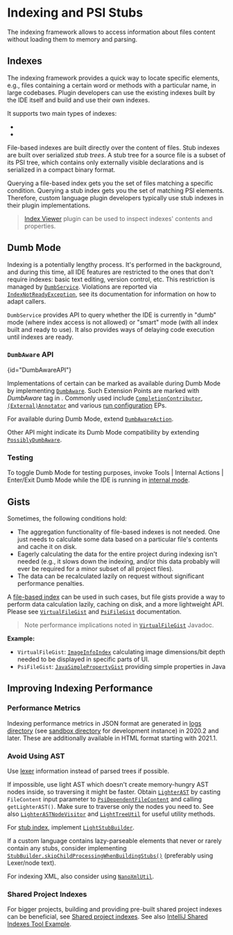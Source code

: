 <!-- Copyright 2000-2024 JetBrains s.r.o. and contributors. Use of this source code is governed by the Apache 2.0 license. -->

# Indexing and PSI Stubs

<link-summary>The indexing framework allows to access information about files content without loading them to memory and parsing.</link-summary>

## Indexes

The indexing framework provides a quick way to locate specific elements, e.g., files containing a certain word or methods with a particular name, in large codebases.
Plugin developers can use the existing indexes built by the IDE itself and build and use their own indexes.

It supports two main types of indexes:

* [](file_based_indexes.md)
* [](stub_indexes.md)

File-based indexes are built directly over the content of files.
Stub indexes are built over serialized *stub trees*.
A stub tree for a source file is a subset of its PSI tree, which contains only externally visible declarations and is serialized in a compact binary format.

Querying a file-based index gets you the set of files matching a specific condition.
Querying a stub index gets you the set of matching PSI elements.
Therefore, custom language plugin developers typically use stub indexes in their plugin implementations.

> [Index Viewer](https://plugins.jetbrains.com/plugin/13029-index-viewer/) plugin can be used to inspect indexes' contents and properties.

## Dumb Mode

Indexing is a potentially lengthy process.
It's performed in the background, and during this time, all IDE features are restricted to the ones that don't require indexes: basic text editing, version control, etc.
This restriction is managed by [`DumbService`](%gh-ic%/platform/core-api/src/com/intellij/openapi/project/DumbService.kt).
Violations are reported via [`IndexNotReadyException`](%gh-ic%/platform/core-api/src/com/intellij/openapi/project/IndexNotReadyException.java), see its documentation for information on how to adapt callers.

`DumbService` provides API to query whether the IDE is currently in "dumb" mode (where index access is not allowed) or "smart" mode (with all index built and ready to use).
It also provides ways of delaying code execution until indexes are ready.

### `DumbAware` API
{id="DumbAwareAPI"}

Implementations of certain [](plugin_extension_points.md) can be marked as available during Dumb Mode by implementing
[`DumbAware`](%gh-ic%/platform/core-api/src/com/intellij/openapi/project/DumbAware.java).
Such Extension Points are marked with _DumbAware_ tag in [](extension_point_list.md).
Commonly used include [`CompletionContributor`](code_completion.md), [`(External)Annotator`](syntax_highlighting_and_error_highlighting.md#annotator) and various
[run configuration](run_configurations.md) EPs.

For [](basic_action_system.md) available during Dumb Mode, extend [`DumbAwareAction`](%gh-ic%/platform/ide-core/src/com/intellij/openapi/project/DumbAwareAction.java).

Other API might indicate its Dumb Mode compatibility by extending [`PossiblyDumbAware`](%gh-ic%/platform/core-api/src/com/intellij/openapi/project/PossiblyDumbAware.java).

### Testing

To toggle Dumb Mode for testing purposes, invoke <ui-path>Tools | Internal Actions | Enter/Exit Dumb Mode</ui-path>
while the IDE is running in [internal mode](enabling_internal.md).

## Gists

Sometimes, the following conditions hold:

* The aggregation functionality of file-based indexes is not needed.
  One just needs to calculate some data based on a particular file's contents and cache it on disk.
* Eagerly calculating the data for the entire project during indexing isn't needed (e.g., it slows down the indexing, and/or this data probably will ever be required for a minor subset of all project files).
* The data can be recalculated lazily on request without significant performance penalties.

A [file-based index](file_based_indexes.md) can be used in such cases, but file gists provide a way to perform data calculation lazily, caching on disk, and a more lightweight API.
Please see [`VirtualFileGist`](%gh-ic%/platform/indexing-api/src/com/intellij/util/gist/VirtualFileGist.java) and [`PsiFileGist`](%gh-ic%/platform/indexing-api/src/com/intellij/util/gist/PsiFileGist.java) documentation.

> Note performance implications noted in [`VirtualFileGist`](%gh-ic%/platform/indexing-api/src/com/intellij/util/gist/VirtualFileGist.java) Javadoc.

**Example:**

- `VirtualFileGist`: [`ImageInfoIndex`](%gh-ic%/images/src/org/intellij/images/index/ImageInfoIndex.java) calculating image dimensions/bit depth needed to be displayed in specific parts of UI.
- `PsiFileGist`: [`JavaSimplePropertyGist`](%gh-ic%/java/java-indexing-impl/src/com/intellij/psi/impl/JavaSimplePropertyGist.kt) providing simple properties in Java

## Improving Indexing Performance

### Performance Metrics

Indexing performance metrics in JSON format are generated in [logs directory](https://intellij-support.jetbrains.com/hc/en-us/articles/206544519-Directories-used-by-the-IDE-to-store-settings-caches-plugins-and-logs) (see [sandbox directory](ide_development_instance.md#the-development-instance-sandbox-directory) for development instance) in 2020.2 and later.
These are additionally available in HTML format starting with 2021.1.

### Avoid Using AST

Use [lexer](implementing_lexer.md) information instead of parsed trees if possible.

If impossible, use light AST which doesn't create memory-hungry AST nodes inside, so traversing it might be faster.
Obtain [`LighterAST`](%gh-ic%/platform/core-api/src/com/intellij/lang/LighterAST.java) by casting `FileContent` input parameter to [`PsiDependentFileContent`](%gh-ic%/platform/core-api/src/com/intellij/util/indexing/PsiDependentFileContent.java) and calling `getLighterAST()`.
Make sure to traverse only the nodes you need to.
See also [`LighterASTNodeVisitor`](%gh-ic%/platform/core-impl/src/com/intellij/psi/impl/source/tree/LighterASTNodeVisitor.java) and [`LightTreeUtil`](%gh-ic%/platform/core-impl/src/com/intellij/psi/impl/source/tree/LightTreeUtil.java) for useful utility methods.

For [stub index](stub_indexes.md), implement [`LightStubBuilder`](%gh-ic%/platform/core-impl/src/com/intellij/psi/stubs/LightStubBuilder.java).

If a custom language contains lazy-parseable elements that never or rarely contain any stubs, consider implementing [`StubBuilder.skipChildProcessingWhenBuildingStubs()`](%gh-ic%/platform/core-api/src/com/intellij/psi/StubBuilder.java) (preferably using Lexer/node text).

For indexing XML, also consider using [`NanoXmlUtil`](%gh-ic%/platform/indexing-impl/src/com/intellij/util/xml/NanoXmlUtil.java).

###  Shared Project Indexes

For bigger projects, building and providing pre-built shared project indexes can be beneficial, see [Shared project indexes](https://www.jetbrains.com/help/idea/shared-indexes.html#project-shared-indexes).
See also [IntelliJ Shared Indexes Tool Example](https://github.com/JetBrains/intellij-shared-indexes-tool-example).
